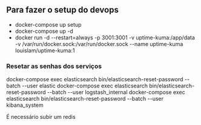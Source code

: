 ## Para fazer o setup do devops

* docker-compose up setup
* docker-compose up -d
* docker run -d --restart=always -p 3001:3001 -v uptime-kuma:/app/data -v /var/run/docker.sock:/var/run/docker.sock --name uptime-kuma louislam/uptime-kuma:1

### Resetar as senhas dos serviços

docker-compose exec elasticsearch bin/elasticsearch-reset-password --batch --user elastic
docker-compose exec elasticsearch bin/elasticsearch-reset-password --batch --user logstash_internal
docker-compose exec elasticsearch bin/elasticsearch-reset-password --batch --user kibana_system

É necessário subir um redis